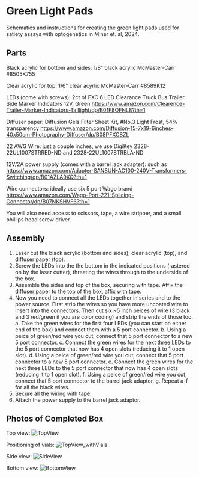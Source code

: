 # Green Light Pads

Schematics and instructions for creating the green light pads used for satiety assays with optogenetics in Miner et. al, 2024.

## Parts

Black acrylic for bottom and sides:  1/8" black acrylic McMaster-Carr #8505K755

Clear acrylic for top: 1/6" clear acyrlic McMaster-Carr #8589K12

LEDs (come with screws): 2ct of FXC 6 LED Clearance Truck Bus Trailer Side Marker Indicators 12V, Green https://www.amazon.com/Clearence-Trailer-Marker-Indicators-Taillight/dp/B01F8OFNL8?th=1

Diffuser paper: Diffusion Gels Filter Sheet Kit, #No.3 Light Frost, 54% transparency https://www.amazon.com/Diffusion-15-7x19-6inches-40x50cm-Photography-Diffuser/dp/B08PFXCSZL

22 AWG Wire: just a couple inches, we use DigiKey 2328-22UL1007STRRED-ND and 2328-22UL1007STRBLA-ND

12V/2A power supply (comes with a barrel jack adapter): such as https://www.amazon.com/Adapter-SANSUN-AC100-240V-Transformers-Switching/dp/B01AZLA9XQ?th=1

Wire connectors: ideally use six 5 port Wago brand https://www.amazon.com/Wago-Port-221-Splicing-Connector/dp/B07NKSHVF6?th=1

You will also need access to scissors, tape, a wire stripper, and a small phillips head screw driver.

## Assembly
1. Laser cut the black acrylic (bottom and sides), clear acrylic (top), and diffuser paper (top).
2. Screw the LEDs into the the bottom in the indicated positions (rastered on by the laser cutter), threating the wires through to the underside of the box.
3. Assemble the sides and top of the box, securing with tape. Affix the diffuser paper to the top of the box, affix with tape.
4. Now you need to connect all the LEDs together in series and to the power source. First strip the wires so you have more uncoated wire to insert into the connectors. Then cut six ~5 inch peices of wire (3 black and 3 red/green if you are color coding) and strip the ends of those too.
   a. Take the green wires for the first four LEDs (you can start on either end of the box) and connect them with a 5 port connector.
   b. Using a peice of green/red wire you cut, connect that 5 port connector to a new 5 port connector.
   c. Connect the green wires for the next three LEDs to the 5 port connector that now has 4 open slots (reducing it to 1 open slot).
   d. Using a peice of green/red wire you cut, connect that 5 port connector to a new 5 port connector.
   e. Connect the green wires for the next three LEDs to the 5 port connector that now has 4 open slots (reducing it to 1 open slot).
   f. Using a peice of green/red wire you cut, connect that 5 port connector to the barrel jack adaptor.
   g. Repeat a-f for all the black wires.
5. Secure all the wiring with tape.
6. Attach the power supply to the barrel jack adaptor.
   
## Photos of Completed Box

Top view:
![TopView](https://github.com/laurenminer/GreenLightPads/assets/56128045/25d81981-618b-4b56-8344-ae21c73eaf73)


Positioning of vials:
![TopView_withVials](https://github.com/laurenminer/GreenLightPads/assets/56128045/0709d904-7113-4cde-891a-07ff2336cf68)


Side view:
![SideView](https://github.com/laurenminer/GreenLightPads/assets/56128045/13b9bdce-1226-4e6d-a98c-60ce3f5fe089)


Bottom view:
![BottomView](https://github.com/laurenminer/GreenLightPads/assets/56128045/4fdead63-02f8-4bbc-8551-d13a33eac1ee)
